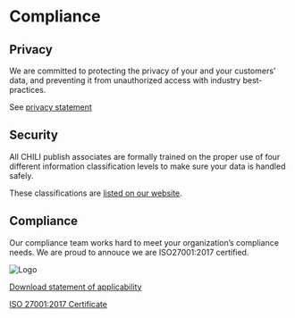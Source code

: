 # Compliance

## Privacy

We are committed to protecting the privacy of your and your customers' data, and preventing it from unauthorized access with industry best-practices.

See [privacy statement](https://www.chili-publish.com/legal/)

## Security

All CHILI publish associates are formally trained on the proper use of four different information classification levels to make sure your data is handled safely.

These classifications are [listed on our website](https://www.chili-publish.com/security/).

## Compliance

Our compliance team works hard to meet your organization’s compliance needs. We are proud to annouce we are ISO27001:2017 certified.

![Logo](https://www.datocms-assets.com/11099/1643128549-iso-brand-compliance.png?auto=format&dpr=0.62&w=600)

[Download statement of applicability](https://resources.chili-publish.com/hubfs/Legal/CHILI%20publish%20ISO27001%20Statement%20of%20Applicability%20v116.pdf)

[ISO 27001:2017 Certificate](https://resources.chili-publish.com/hubfs/Legal/NL%20902.1.1%20-%20CHILI%20pubnlish%20N.V.%20-%20ISO%2027001.pdf)


